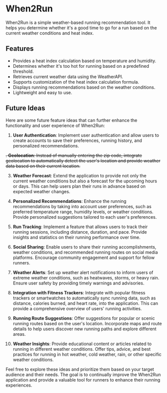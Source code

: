 # When2Run

When2Run is a simple weather-based running recommendation tool. It helps you determine whether it's a good time to go for a run based on the current weather conditions and heat index.

## Features

- Provides a heat index calculation based on temperature and humidity.
- Determines whether it's too hot for running based on a predefined threshold.
- Retrieves current weather data using the WeatherAPI.
- Supports customization of the heat index calculation formula.
- Displays running recommendations based on the weather conditions.
- Lightweight and easy to use.

## Future Ideas

Here are some future feature ideas that can further enhance the functionality and user experience of When2Run:

1. **User Authentication**: Implement user authentication and allow users to create accounts to save their preferences, running history, and personalized recommendations.

~~. **Geolocation**: Instead of manually entering the zip code, integrate geolocation to automatically detect the user's location and provide weather data based on their current location.~~

3. **Weather Forecast**: Extend the application to provide not only the current weather conditions but also a forecast for the upcoming hours or days. This can help users plan their runs in advance based on expected weather changes.

4. **Personalized Recommendations**: Enhance the running recommendations by taking into account user preferences, such as preferred temperature range, humidity levels, or weather conditions. Provide personalized suggestions tailored to each user's preferences.

5. **Run Tracking**: Implement a feature that allows users to track their running sessions, including distance, duration, and pace. Provide insights and statistics on their running performance over time.

6. **Social Sharing**: Enable users to share their running accomplishments, weather conditions, and recommended running routes on social media platforms. Encourage community engagement and support for fellow runners.

7. **Weather Alerts**: Set up weather alert notifications to inform users of extreme weather conditions, such as heatwaves, storms, or heavy rain. Ensure user safety by providing timely warnings and advisories.

8. **Integration with Fitness Trackers**: Integrate with popular fitness trackers or smartwatches to automatically sync running data, such as distance, calories burned, and heart rate, into the application. This can provide a comprehensive overview of users' running activities.

9. **Running Route Suggestions**: Offer suggestions for popular or scenic running routes based on the user's location. Incorporate maps and route details to help users discover new running paths and explore different areas.

10. **Weather Insights**: Provide educational content or articles related to running in different weather conditions. Offer tips, advice, and best practices for running in hot weather, cold weather, rain, or other specific weather conditions.

Feel free to explore these ideas and prioritize them based on your target audience and their needs. The goal is to continually improve the When2Run application and provide a valuable tool for runners to enhance their running experiences.
